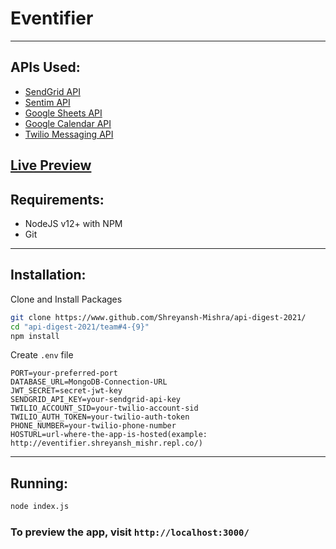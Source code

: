 # Eventifier

-------------------------------------------

## APIs Used:

- [SendGrid API](https://sendgrid.com/solutions/email-api/)
- [Sentim API](https://sentim-api.herokuapp.com/)
- [Google Sheets API](https://spreadsheets.google.com/feeds/cells/sheetId/sheetNumber/public/values?alt=json-in-script)
- [Google Calendar API](https://www.npmjs.com/package/calendar-link)
- [Twilio Messaging API](https://www.twilio.com/docs/api)

## [Live Preview](http://eventifier.shreyansh_mishr.repl.co/) 

## Requirements:

- NodeJS v12+ with NPM
- Git

-------------------------------------------

## Installation:

Clone and Install Packages
```bash
git clone https://www.github.com/Shreyansh-Mishra/api-digest-2021/
cd "api-digest-2021/team#4-{9}"
npm install
```

Create ``.env`` file

```env
PORT=your-preferred-port
DATABASE_URL=MongoDB-Connection-URL
JWT_SECRET=secret-jwt-key
SENDGRID_API_KEY=your-sendgrid-api-key
TWILIO_ACCOUNT_SID=your-twilio-account-sid
TWILIO_AUTH_TOKEN=your-twilio-auth-token
PHONE_NUMBER=your-twilio-phone-number
HOSTURL=url-where-the-app-is-hosted(example: http://eventifier.shreyansh_mishr.repl.co/)
```

-------------------------------------------

## Running:

```bash
node index.js
```

### To preview the app, visit ``http://localhost:3000/``

